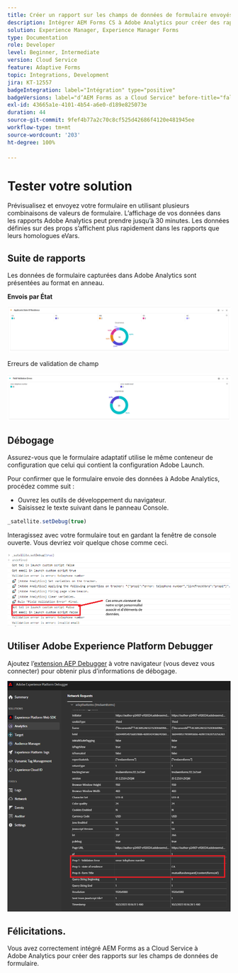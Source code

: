 ```yaml
---
title: Créer un rapport sur les champs de données de formulaire envoyés à l’aide d’Adobe Analytics
description: Intégrer AEM Forms CS à Adobe Analytics pour créer des rapports sur les champs de données de formulaire
solution: Experience Manager, Experience Manager Forms
type: Documentation
role: Developer
level: Beginner, Intermediate
version: Cloud Service
feature: Adaptive Forms
topic: Integrations, Development
jira: KT-12557
badgeIntegration: label="Intégration" type="positive"
badgeVersions: label="dʼAEM Forms as a Cloud Service" before-title="false"
exl-id: 43665a1e-4101-4b54-a6e0-d189e825073e
duration: 44
source-git-commit: 9fef4b77a2c70c8cf525d42686f4120e481945ee
workflow-type: tm+mt
source-wordcount: '203'
ht-degree: 100%

---
```


# Tester votre solution

Prévisualisez et envoyez votre formulaire en utilisant plusieurs combinaisons de valeurs de formulaire. L’affichage de vos données dans les rapports Adobe Analytics peut prendre jusqu’à 30 minutes. Les données définies sur des props s’affichent plus rapidement dans les rapports que leurs homologues eVars.

## Suite de rapports

Les données de formulaire capturées dans Adobe Analytics sont présentées au format en anneau.

**Envois par État**

![applicantsbystate](assets/donut.png)

Erreurs de validation de champ

![field-validation-error](assets/donut-field-validation.png)

## Débogage

Assurez-vous que le formulaire adaptatif utilise le même conteneur de configuration que celui qui contient la configuration Adobe Launch.

Pour confirmer que le formulaire envoie des données à Adobe Analytics, procédez comme suit :

* Ouvrez les outils de développement du navigateur.
* Saisissez le texte suivant dans le panneau Console.

```javascript
_satellite.setDebug(true)
```

Interagissez avec votre formulaire tout en gardant la fenêtre de console ouverte. Vous devriez voir quelque chose comme ceci.

![console-debug](assets/debug.png)

## Utiliser Adobe Experience Platform Debugger

Ajoutez l’[extension AEP Debugger](https://experienceleague.adobe.com/docs/experience-platform/debugger/home.html?lang=fr) à votre navigateur (vous devez vous connecter) pour obtenir plus d’informations de débogage.

![platform-debugger](assets/platform-debugger.png)

## Félicitations.

Vous avez correctement intégré AEM Forms as a Cloud Service à Adobe Analytics pour créer des rapports sur les champs de données de formulaire.